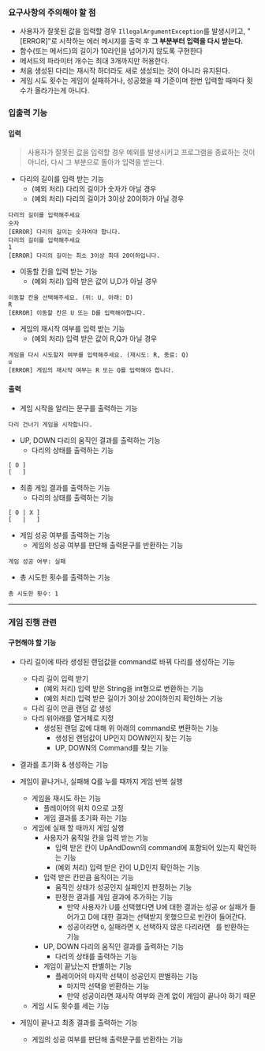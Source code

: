 ### 요구사항의 주의해야 할 점
- 사용자가 잘못된 값을 입력할 경우 `IllegalArgumentException`를 발생시키고, "[ERROR]"로 시작하는 에러 메시지를 출력 후 **그 부분부터 입력을 다시 받는다.**
- 함수(또는 메서드)의 길이가 10라인을 넘어가지 않도록 구현한다
- 메서드의 파라미터 개수는 최대 3개까지만 허용한다.
- 처음 생성된 다리는 재시작 하더라도 새로 생성되는 것이 아니라 유지된다.
- 게임 시도 횟수는 게임이 실패하거나, 성공했을 때 기준이며 한번 입력할 때마다 횟수가 올라가는게 아니다.


### 입출력 기능

#### 입력
> 사용자가 잘못된 값을 입력할 경우 예외를 발생시키고 프로그램을 종료하는 것이 아니라, 다시 그 부분으로 돌아가 입력을 받는다. 

- 다리의 길이를 입력 받는 기능
    - (예외 처리) 다리의 길이가 숫자가 아닐 경우
    - (예외 처리) 다리의 길이가 3이상 20이하가 아닐 경우
```
다리의 길이를 입력해주세요
숫자
[ERROR] 다리의 길이는 숫자여야 합니다.
다리의 길이를 입력해주세요
1
[ERROR] 다리의 길이는 최소 3이상 최대 20이하입니다.
```
- 이동할 칸을 입력 받는 기능
    - (예외 처리) 입력 받은 값이 U,D가 아닐 경우
```
이동할 칸을 선택해주세요. (위: U, 아래: D)
R
[ERROR] 이동할 칸은 U 또는 D를 입력해야합니다.
```  
- 게임의 재시작 여부를 입력 받는 기능
    - (예외 처리) 입력 받은 값이 R,Q가 아닐 경우
```
게임을 다시 시도할지 여부를 입력해주세요. (재시도: R, 종료: Q)
u
[ERROR] 게임의 재시작 여부는 R 또는 Q를 입력해야 합니다.
```

#### 출력

- 게임 시작을 알리는 문구를 출력하는 기능
```
다리 건너기 게임을 시작합니다.
```
- UP, DOWN 다리의 움직인 결과를 출력하는 기능
    - 다리의 상태를 출력하는 기능
```
[ O ]
[   ]
```
- 최종 게임 결과를 출력하는 기능
    - 다리의 상태를 출력하는 기능
```
[ O | X ]
[   |   ]
```
- 게임 성공 여부를 출력하는 기능
    - 게임의 성공 여부를 판단해 출력문구를 반환하는 기능
```
게임 성공 여부: 실패
```
- 총 시도한 횟수를 출력하는 기능
```
총 시도한 횟수: 1
```
---
### 게임 진행 관련
#### 구현해야 할 기능
- 다리 길이에 따라 생성된 랜덤값을 command로 바꿔 다리를 생성하는 기능
    - 다리 길이 입력 받기
        - (예외 처리) 입력 받은 String을 int형으로 변환하는 기능
        - (예외 처리) 입력 받은 길이가 3이상 20이하인지 확인하는 기능
    - 다리 길이 만큼 랜덤 값 생성
    - 다리 위아래를 열거체로 지정
         - 생성된 랜덤 값에 대해 위 아래의 command로 변환하는 기능
             - 생성된 랜덤값이 UP인지 DOWN인지 찾는 기능
             - UP, DOWN의 Command를 찾는 기능


- 결과를 초기화 & 생성하는 기능


- 게임이 끝나거나, 실패해 Q를 누를 때까지 게임 반복 실행
    - 게임을 재시도 하는 기능
        - 플레이어의 위치 0으로 고정
        - 게임 결과를 초기화 하는 기능
    - 게임에 실패 할 때까지 게임 실행
        - 사용자가 움직일 칸을 입력 받는 기능
            - 입력 받은 칸이 UpAndDown의 command에 포함되어 있는지 확인하는 기능
            - (예외 처리) 입력 받은 칸이 U,D인지 확인하는 기능
        - 입력 받은 칸만큼 움직이는 기능
            - 움직인 상태가 성공인지 실패인지 판정하는 기능
            - 판정한 결과를 게임 결과에 추가하는 기능
                - 만약 사용자가 U를 선택했다면 U에 대한 결과는 성공 or 실패가 들어가고 D에 대한 결과는 선택받지 못했으므로 빈칸이 들어간다.
                - 성공이라면 `O`, 실패라면 `X`, 선택하지 않은 다리라면 ` `를 반환하는 기능
        - UP, DOWN 다리의 움직인 결과를 출력하는 기능
            - 다리의 상태를 출력하는 기능
        - 게임이 끝났는지 판별하는 기능
            - 플레이어의 마지막 선택이 성공인지 판별하는 기능
                - 마지막 선택을 반환하는 기능
                - 만약 성공이라면 재시작 여부와 관계 없이 게임이 끝나야 하기 때문
    - 게임 시도 횟수를 세는 기능


- 게임이 끝나고 최종 결과를 출력하는 기능
    - 게임의 성공 여부를 판단해 출력문구를 반환하는 기능